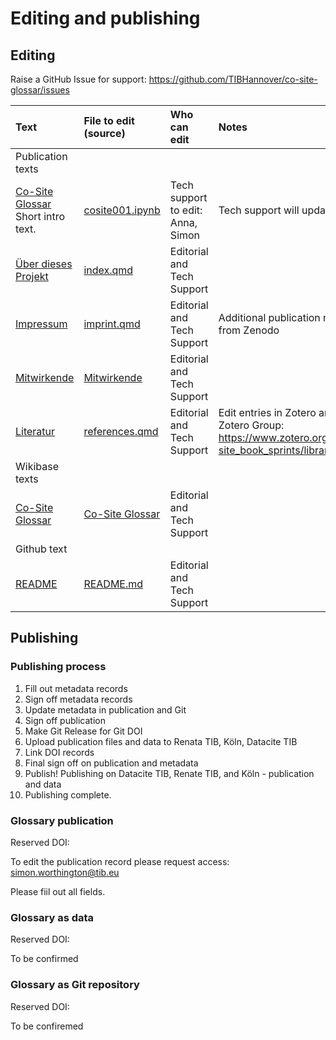 # Editing and publishing

## Editing

Raise a GitHub Issue for support: https://github.com/TIBHannover/co-site-glossar/issues 

| Text | File to edit (source) | Who can edit | Notes |
| :---- | :---- | :---- | :---- |
| Publication texts |  |  |  |
| [Co-Site Glossar](https://tibhannover.github.io/co-site-glossar/cosite001.html) Short intro text. | [cosite001.ipynb](https://github.com/TIBHannover/co-site-glossar/blob/main/cosite001.ipynb) | Tech support to edit: Anna, Simon | Tech support will update from Wikibase text |
| [Über dieses Projekt](https://tibhannover.github.io/co-site-glossar/) | [index.qmd](https://github.com/TIBHannover/co-site-glossar/blob/main/index.qmd) | Editorial and Tech Support |  |
| [Impressum](https://tibhannover.github.io/co-site-glossar/imprint.html) | [imprint.qmd](https://github.com/TIBHannover/co-site-glossar/blob/main/imprint.qmd) | Editorial and Tech Support | Additional publication metadata to be added from Zenodo |
| [Mitwirkende](https://tibhannover.github.io/co-site-glossar/contributors.html) | [Mitwirkende](https://climatekg.semanticclimate.net/index.php?title=Mitwirkende) | Editorial and Tech Support |  |
| [Literatur](https://tibhannover.github.io/co-site-glossar/references.html) | [references.qmd](https://github.com/TIBHannover/co-site-glossar/blob/main/references.qmd) | Editorial and Tech Support | Edit entries in Zotero and copy paste across. Zotero Group: https://www.zotero.org/groups/5631396/co-site_book_sprints/library |
| Wikibase texts |  |  |  |
| [Co-Site Glossar](https://climatekg.semanticclimate.net/index.php?title=Co-Site_Glossar) | [Co-Site Glossar](https://climatekg.semanticclimate.net/index.php?title=Co-Site_Glossar) | Editorial and Tech Support |  |
| Github text |  |  |  |
| [README](https://github.com/TIBHannover/co-site-glossar/blob/main/README.md) | [README.md](https://github.com/TIBHannover/co-site-glossar/blob/main/README.md) | Editorial and Tech Support |  |

## Publishing

### Publishing process

  1. Fill out metadata records
  2. Sign off metadata records
  3. Update metadata in publication and Git
  4. Sign off publication
  5. Make Git Release for Git DOI
  6. Upload publication files and data to Renata TIB, Köln, Datacite TIB
  7. Link DOI records
  8. Final sign off on publication and metadata
  9. Publish! Publishing on Datacite TIB, Renate TIB, and Köln - publication and data
  10. Publishing complete.

### Glossary publication

Reserved DOI:  

To edit the publication record please request access: simon.worthington@tib.eu

Please fiil out all fields.

### Glossary as data

Reserved DOI:  

To be confirmed

### Glossary as Git repository 

Reserved DOI:  

To be confiremed




